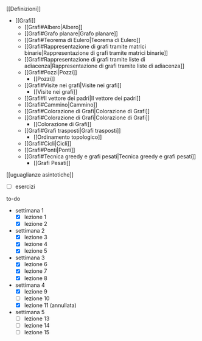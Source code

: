 [[Definizioni]]
- [[Grafi]]
	- [[Grafi#Albero|Albero]]
	- [[Grafi#Grafo planare|Grafo planare]]
	- [[Grafi#Teorema di Eulero|Teorema di Eulero]]
	- [[Grafi#Rappresentazione di grafi tramite matrici binarie|Rappresentazione di grafi tramite matrici binarie]]
	- [[Grafi#Rappresentazione di grafi tramite liste di adiacenza|Rappresentazione di grafi tramite liste di adiacenza]]
	- [[Grafi#Pozzi|Pozzi]]
		- [[Pozzi]]
	- [[Grafi#Visite nei grafi|Visite nei grafi]]
		- [[Visite nei grafi]]
	- [[Grafi#Il vettore dei padri|Il vettore dei padri]]
	- [[Grafi#Cammino|Cammino]]
	- [[Grafi#Colorazione di Grafi|Colorazione di Grafi]]
	-  [[Grafi#Colorazione di Grafi|Colorazione di Grafi]]
		- [[Colorazione di Grafi]]
	- [[Grafi#Grafi trasposti|Grafi trasposti]]
		- [[Ordinamento topologico]]
	- [[Grafi#Cicli|Cicli]]
	- [[Grafi#Ponti|Ponti]]
	- [[Grafi#Tecnica greedy e grafi pesati|Tecnica greedy e grafi pesati]]
		- [[Grafi Pesati]]

[[uguaglianze asintotiche]]

- [ ] esercizi

to-do
- settimana 1
	- [x] lezione 1
	- [x] lezione 2
- settimana 2
	- [x] lezione 3
	- [x] lezione 4
	- [x] lezione 5
- settimana 3
	- [x] lezione 6
	- [x] lezione 7
	- [x] lezione 8
- settimana 4
	- [x] lezione 9
	- [ ] lezione 10
	- [x] lezione 11 (annullata)
- settimana 5
	- [ ] lezione 13
	- [ ] lezione 14
	- [ ] lezione 15